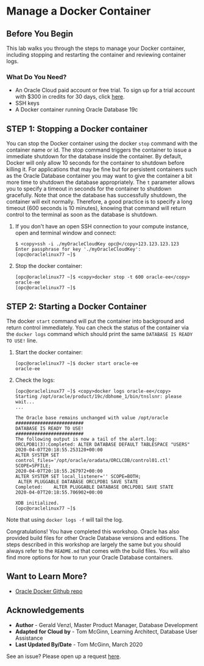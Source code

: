 # Manage a Docker Container
## Before You Begin

This lab walks you through the steps to manage your Docker container, including stopping and restarting the container and reviewing container logs.

### What Do You Need?

* An Oracle Cloud paid account or free trial. To sign up for a trial account with $300 in credits for 30 days, click [here](http://oracle.com/cloud/free).
* SSH keys
* A Docker container running Oracle Database 19c

## **STEP 1**: Stopping a Docker container

 You can stop the Docker container using the docker `stop` command with the container name or id. The stop command triggers the container to issue a immediate shutdown  for the database inside the container. By default, Docker will only allow 10 seconds for the container to shutdown before killing it. For applications that may be fine but for persistent containers such as the Oracle Database container you may want to give the container a bit more time to shutdown the database appropriately. The `t` parameter allows you to specify a timeout in seconds for the container to shutdown gracefully. Note that once the database has successfully shutdown, the container will exit normally. Therefore, a good practice is to specify a long timeout (600 seconds is 10 minutes), knowing that command will return control to the terminal as soon as the database is shutdown.

1. If you don't have an open SSH connection to your compute instance, open and terminal window and connect:

    ```
    $ <copy>ssh -i ./myOracleCloudKey opc@</copy>123.123.123.123
    Enter passphrase for key './myOracleCloudKey':
    [opc@oraclelinux77 ~]$
    ```

2. Stop the docker container:

    ```
    [opc@oraclelinux77 ~]$ <copy>docker stop -t 600 oracle-ee</copy>
    oracle-ee
    [opc@oraclelinux77 ~]$
    ```

## **STEP 2**: Starting a Docker Container

The docker `start` command will put the container into background and return control immediately. You can check the status of the container via the `docker logs` command which should print the same `DATABASE IS READY TO USE!` line.

1. Start the docker container:

    ```
    [opc@oraclelinux77 ~]$ docker start oracle-ee
    oracle-ee
    ```

2. Check the logs:

    ```
    [opc@oraclelinux77 ~]$ <copy>docker logs oracle-ee</copy>
    Starting /opt/oracle/product/19c/dbhome_1/bin/tnslsnr: please wait...
    ...

    The Oracle base remains unchanged with value /opt/oracle
    #########################
    DATABASE IS READY TO USE!
    #########################
    The following output is now a tail of the alert.log:
    ORCLPDB1(3):Completed: ALTER DATABASE DEFAULT TABLESPACE "USERS"
    2020-04-07T20:18:55.253120+00:00
    ALTER SYSTEM SET control_files='/opt/oracle/oradata/ORCLCDB/control01.ctl' SCOPE=SPFILE;
    2020-04-07T20:18:55.267972+00:00
    ALTER SYSTEM SET local_listener='' SCOPE=BOTH;
     ALTER PLUGGABLE DATABASE ORCLPDB1 SAVE STATE
    Completed:    ALTER PLUGGABLE DATABASE ORCLPDB1 SAVE STATE
    2020-04-07T20:18:55.706902+00:00

    XDB initialized.
    [opc@oraclelinux77 ~]$
    ```

  Note that using `docker logs -f` will tail the log.

Congratulations! You have completed this workshop. Oracle has also provided build files for other Oracle Database versions and editions. The steps described in this workshop are largely the same but you should always refer to the `README.md` that comes with the build files. You will also find more options for how to run your Oracle Database containers.

## Want to Learn More?

* [Oracle Docker Github repo](https://github.com/oracle/docker-images/tree/master/OracleDatabase)

## Acknowledgements
* **Author** - Gerald Venzl, Master Product Manager, Database Development
* **Adapted for Cloud by** -  Tom McGinn, Learning Architect, Database User Assistance
* **Last Updated By/Date** - Tom McGinn, March 2020

See an issue?  Please open up a request [here](https://github.com/oracle/learning-library/issues).
